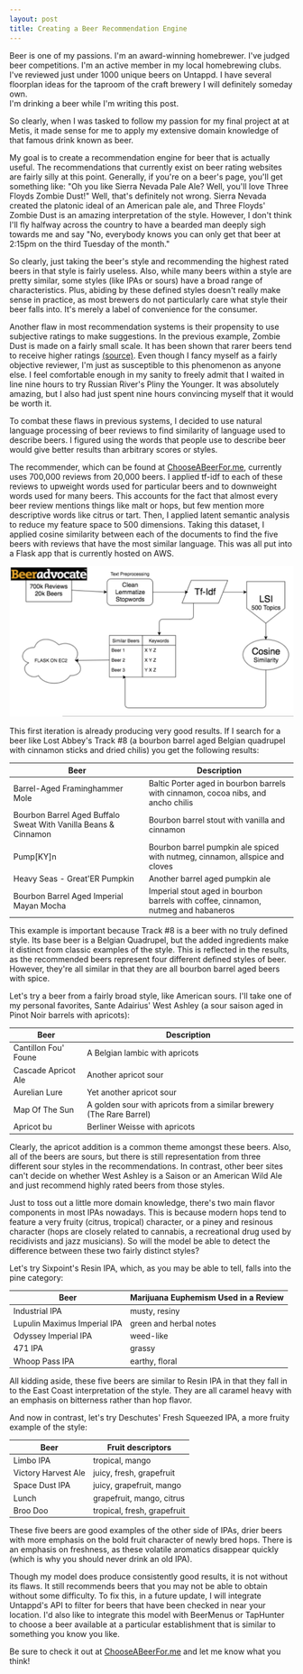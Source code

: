 ```yaml
---
layout: post
title: Creating a Beer Recommendation Engine
---
```


Beer is one of my passions. I'm an award-winning homebrewer. I've judged beer competitions. I'm an active member in my
local homebrewing clubs. I've reviewed just under 1000 unique beers on Untappd. I have several floorplan ideas for the taproom
of the craft brewery I will definitely someday own.  
I'm drinking a beer while I'm writing this post.

So clearly, when I was tasked to follow my passion for my final project at at Metis, 
it made sense for me to apply my extensive domain knowledge of that famous drink known as beer.

My goal is to create a recommendation engine for beer that is actually useful. The recommendations that currently exist on 
beer rating websites are fairly silly at this point. Generally, if you're on a beer's page, you'll get something like: 
"Oh you like Sierra Nevada Pale Ale? Well, you'll love Three Floyds Zombie Dust!"
Well, that's definitely not wrong. Sierra Nevada created the platonic ideal of an American pale ale, and Three Floyds' Zombie Dust is an amazing interpretation of the style. However, I don't think I'll fly halfway across the country to have a bearded man deeply sigh 
towards me and say "No, everybody knows you can only get that beer at 2:15pm on the third Tuesday of the month."

So clearly, just taking the beer's style and recommending the highest rated beers in that style is fairly useless. Also, while
many beers within a style are pretty similar, some styles (like IPAs or sours) have a broad range of characteristics. Plus, abiding by these defined styles doesn't really make sense in practice, as most brewers do not particularly care what style their beer falls into. It's merely a label of convenience for the consumer. 

Another flaw in most recommendation systems is their propensity to use subjective ratings to make suggestions. In the previous
example, Zombie Dust is made on a fairly small scale. It has been shown that rarer beers tend to receive higher ratings [(source)](http://punchdrink.com/articles/why-are-beer-geeks-obsessed-with-beer-ratings-beeradvocate-ratebeer-untappd-rankings/). 
Even though I fancy myself as a fairly objective reviewer, I'm just as susceptible to this phenomenon as anyone else. I feel comfortable enough in my sanity to freely admit that I waited in line nine hours to try Russian River's Pliny the Younger. It was absolutely amazing, but I also had just spent nine hours convincing myself that it would be worth it.

To combat these flaws in previous systems, I decided to use natural language processing of beer reviews to find similarity of language used to describe beers. I figured using the words that people use to describe beer would give better results than arbitrary scores or styles.

The recommender, which can be found at [ChooseABeerFor.me](http://chooseabeerfor.me), currently uses 700,000 reviews from 20,000 beers. I applied tf-idf to each of these reviews to upweight words used for particular beers and to downweight words used for many beers. This accounts for the fact that almost every beer review mentions things like malt or hops, but few mention more descriptive words like citrus or tart. Then, I applied latent semantic analysis to reduce my feature space to 500 dimensions. Taking this dataset,
I applied cosine similarity between each of the documents to find the five beers with reviews that have the most similar language. This was all put into a Flask app that is currently hosted on AWS. 

![Data Flow](/images/beer_recommender.png)

This first iteration is already producing very good results. If I search for a beer like Lost Abbey's Track #8 (a bourbon barrel
aged Belgian quadrupel with cinnamon sticks and dried chilis) you get the following results:

Beer | Description
--- | ---
Barrel-Aged Framinghammer Mole | Baltic Porter aged in bourbon barrels with cinnamon, cocoa nibs, and ancho chilis
Bourbon Barrel Aged Buffalo Sweat With Vanilla Beans & Cinnamon | Bourbon barrel stout with vanilla and cinnamon
Pump[KY]n | Bourbon barrel pumpkin ale spiced with nutmeg, cinnamon, allspice and cloves
Heavy Seas - Great'ER Pumpkin | Another barrel aged pumpkin ale
Bourbon Barrel Aged Imperial Mayan Mocha | Imperial stout aged in bourbon barrels with coffee, cinnamon, nutmeg and habaneros

This example is important because Track #8 is a beer with no truly defined style. Its base beer is a Belgian Quadrupel, but the added ingredients make it distinct from classic examples of the style. This is reflected in the results, as the recommended beers represent four different defined styles of beer. However, they're all similar in that they are all bourbon barrel aged beers with spice.

Let's try a beer from a fairly broad style, like American sours. I'll take one of my personal favorites, Sante Adairius' West Ashley
(a sour saison aged in Pinot Noir barrels with apricots):

Beer | Description
--- | ---
Cantillon Fou' Foune | A Belgian lambic with apricots
Cascade Apricot Ale | Another apricot sour
Aurelian Lure | Yet another apricot sour
Map Of The Sun | A golden sour with apricots from a similar brewery (The Rare Barrel)
Apricot bu | Berliner Weisse with apricots

Clearly, the apricot addition is a common theme amongst these beers. Also, all of the beers are sours, but there is still
representation from three different sour styles in the recommendations. In contrast, other beer sites can't decide on whether West Ashley is a Saison or an American Wild Ale and just recommend highly rated beers from those styles.

Just to toss out a little more domain knowledge, there's two main flavor components in most IPAs nowadays. This is because modern hops tend to feature a very fruity (citrus, tropical) character, or a piney and resinous character (hops are closely related to 
cannabis, a recreational drug used by recidivists and jazz musicians). So will the model be able to detect the difference between
these two fairly distinct styles?

Let's try Sixpoint's Resin IPA, which, as you may be able to tell, falls into the pine category:

Beer | Marijuana Euphemism Used in a Review
--- | ---
Industrial IPA | musty, resiny
Lupulin Maximus Imperial IPA | green and herbal notes
Odyssey Imperial IPA | weed-like
471 IPA | grassy
Whoop Pass IPA | earthy, floral

All kidding aside, these five beers are similar to Resin IPA in that they fall in to the East Coast interpretation of the style. They are all caramel heavy with an emphasis on bitterness rather than hop flavor.

And now in contrast, let's try Deschutes' Fresh Squeezed IPA, a more fruity example of the style:

Beer | Fruit descriptors
--- | ---
Limbo IPA | tropical, mango
Victory Harvest Ale | juicy, fresh, grapefruit
Space Dust IPA | juicy, grapefruit, mango
Lunch | grapefruit, mango, citrus
Broo Doo | tropical, fresh, grapefruit

These five beers are good examples of the other side of IPAs, drier beers with more emphasis on the bold fruit character of newly bred hops. There is an emphasis on freshness, as these volatile aromatics disappear quickly (which is why you should never drink an old IPA). 

Though my model does produce consistently good results, it is not without its flaws. It still recommends beers that you may not be able to obtain without some difficulty. To fix this, in a future update, I will integrate Untappd's API to filter for beers that have been checked in near your location. I'd also like to integrate this model with BeerMenus or TapHunter to choose a beer available at a particular establishment that is similar to something you know you like. 

Be sure to check it out at [ChooseABeerFor.me](http://chooseabeerfor.me) and let me know what you think!
